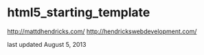 html5_starting_template
=======================

http://mattdhendricks.com/
http://hendrickswebdevelopment.com/

last updated August 5, 2013
